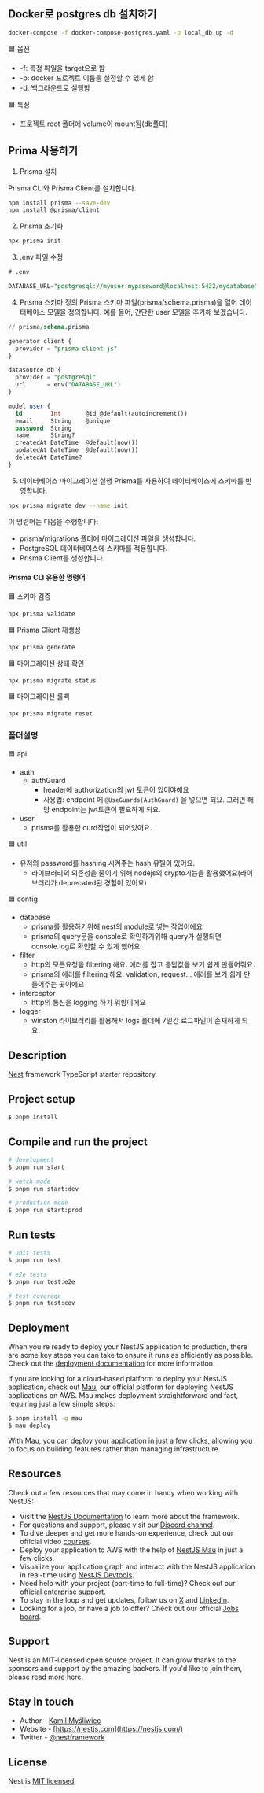 ## Docker로 postgres db 설치하기

```bash
docker-compose -f docker-compose-postgres.yaml -p local_db up -d
```

🟦 옵션
- -f: 특정 파일을 target으로 함
- -p: docker 프로젝트 이름을 설정할 수 있게 함
- -d: 백그라운드로 실행함

🟦 특징
- 프로젝트 root 폴더에 volume이 mount됨(db폴더)


## Prima 사용하기

1. Prisma 설치

Prisma CLI와 Prisma Client를 설치합니다.
```bash
npm install prisma --save-dev
npm install @prisma/client
```

2. Prisma 초기화
```bash
npx prisma init
```

3. .env 파일 수정
```sql
# .env

DATABASE_URL="postgresql://myuser:mypassword@localhost:5432/mydatabase"
```

4. Prisma 스키마 정의
Prisma 스키마 파일(prisma/schema.prisma)을 열어 데이터베이스 모델을 정의합니다. 예를 들어, 간단한 user 모델을 추가해 보겠습니다.
```sql
// prisma/schema.prisma

generator client {
  provider = "prisma-client-js"
}

datasource db {
  provider = "postgresql"
  url      = env("DATABASE_URL")
}

model user {
  id        Int       @id @default(autoincrement())
  email     String    @unique
  password  String
  name      String?
  createdAt DateTime  @default(now())
  updatedAt DateTime  @default(now())
  deletedAt DateTime?
}
```

5. 데이터베이스 마이그레이션 실행
Prisma를 사용하여 데이터베이스에 스키마를 반영합니다.

```bash
npx prisma migrate dev --name init
```
이 명령어는 다음을 수행합니다:
- prisma/migrations 폴더에 마이그레이션 파일을 생성합니다.
- PostgreSQL 데이터베이스에 스키마를 적용합니다.
- Prisma Client를 생성합니다.

#### Prisma CLI 유용한 명령어

🟦 스키마 검증
```bash
npx prisma validate
```

🟦 Prisma Client 재생성
```bash
npx prisma generate
```

🟦 마이그레이션 상태 확인
```bash
npx prisma migrate status
```

🟦 마이그레이션 롤백
```bash
npx prisma migrate reset
```

### 폴더설명

🟦 api

- auth
  - authGuard
    - header에 authorization의 jwt 토큰이 있어야해요
    - 사용법: endpoint 에 `@UseGuards(AuthGuard)` 을 넣으면 되요. 그러면 해당 endpoint는 jwt토큰이 필요하게 되요.
- user
  - prisma를 활용한 curd작업이 되어있어요.

🟦 util
- 유저의 password를 hashing 시켜주는 hash 유틸이 있어요. 
  - 라이브러리의 의존성을 줄이기 위해 nodejs의 crypto기능을 활용했어요(라이브러리가 deprecated된 경험이 있어요)

🟦 config

- database
  - prisma를 활용하기위해 nest의 module로 넣는 작업이에요
  - prisma의 query문을 console로 확인하기위해 query가 실행되면 console.log로 확인할 수 있게 했어요.
- filter
  - http의 모든요청을 filtering 해요. 에러를 잡고 응답값을 보기 쉽게 만들어줘요.
  - prisma의 에러를 filtering 해요. validation, request... 에러를 보기 쉽게 만들어주는 곳이에요
- interceptor
  - http의 통신을 logging 하기 위함이에요
- logger
  - winston 라이브러리를 활용해서 logs 폴더에 7일간 로그파일이 존재하게 되요.


## Description

[Nest](https://github.com/nestjs/nest) framework TypeScript starter repository.

## Project setup

```bash
$ pnpm install
```

## Compile and run the project

```bash
# development
$ pnpm run start

# watch mode
$ pnpm run start:dev

# production mode
$ pnpm run start:prod
```

## Run tests

```bash
# unit tests
$ pnpm run test

# e2e tests
$ pnpm run test:e2e

# test coverage
$ pnpm run test:cov
```

## Deployment

When you're ready to deploy your NestJS application to production, there are some key steps you can take to ensure it runs as efficiently as possible. Check out the [deployment documentation](https://docs.nestjs.com/deployment) for more information.

If you are looking for a cloud-based platform to deploy your NestJS application, check out [Mau](https://mau.nestjs.com), our official platform for deploying NestJS applications on AWS. Mau makes deployment straightforward and fast, requiring just a few simple steps:

```bash
$ pnpm install -g mau
$ mau deploy
```

With Mau, you can deploy your application in just a few clicks, allowing you to focus on building features rather than managing infrastructure.

## Resources

Check out a few resources that may come in handy when working with NestJS:

- Visit the [NestJS Documentation](https://docs.nestjs.com) to learn more about the framework.
- For questions and support, please visit our [Discord channel](https://discord.gg/G7Qnnhy).
- To dive deeper and get more hands-on experience, check out our official video [courses](https://courses.nestjs.com/).
- Deploy your application to AWS with the help of [NestJS Mau](https://mau.nestjs.com) in just a few clicks.
- Visualize your application graph and interact with the NestJS application in real-time using [NestJS Devtools](https://devtools.nestjs.com).
- Need help with your project (part-time to full-time)? Check out our official [enterprise support](https://enterprise.nestjs.com).
- To stay in the loop and get updates, follow us on [X](https://x.com/nestframework) and [LinkedIn](https://linkedin.com/company/nestjs).
- Looking for a job, or have a job to offer? Check out our official [Jobs board](https://jobs.nestjs.com).

## Support

Nest is an MIT-licensed open source project. It can grow thanks to the sponsors and support by the amazing backers. If you'd like to join them, please [read more here](https://docs.nestjs.com/support).

## Stay in touch

- Author - [Kamil Myśliwiec](https://twitter.com/kammysliwiec)
- Website - [https://nestjs.com](https://nestjs.com/)
- Twitter - [@nestframework](https://twitter.com/nestframework)

## License

Nest is [MIT licensed](https://github.com/nestjs/nest/blob/master/LICENSE).
